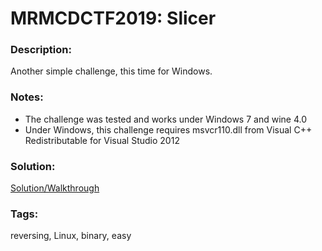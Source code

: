 # MRMCDCTF2019: Slicer

### Description:
Another simple challenge, this time for Windows.

### Notes:
* The challenge was tested and works under Windows 7 and wine 4.0
* Under Windows, this challenge requires msvcr110.dll from Visual C++ Redistributable for Visual Studio 2012 

### Solution:
[Solution/Walkthrough](https://schlafwandler.github.io/posts/mrmcdctf2019-slicer/)

### Tags:
reversing, Linux, binary, easy
